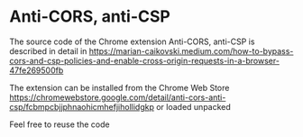 # Anti-CORS, anti-CSP 
The source code of the Chrome extension Anti-CORS, anti-CSP is described in detail in https://marian-caikovski.medium.com/how-to-bypass-cors-and-csp-policies-and-enable-cross-origin-requests-in-a-browser-47fe269500fb

The extension can be installed from the Chrome Web Store https://chromewebstore.google.com/detail/anti-cors-anti-csp/fcbmpcbjjphnaohicmhefjihollidgkp or loaded unpacked

Feel free to reuse the code
